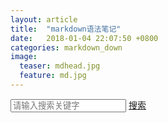 ```yaml
---
layout: article
title:  "markdown语法笔记"
date:   2018-01-04 22:07:50 +0800
categories: markdown_down
image:
  teaser: mdhead.jpg
  feature: md.jpg
---
```

<html>
<head>
</head>
 <body>
 <input type="search" id="keyword" value="" autocomplete="off" placeholder="请输入搜索关键字" /> 
<a href="###" id="submit" target="_blank" >搜索</a> 
<script type="text/javascript"> 
(function(document) { 
var submit = document.getElementById('submit'); 
var keyword = document.getElementById('keyword'); 
var url = 'http://www.baidu.com/baidu?wd='; 
submit.onfocus = submit.onmousedown = function() { 
var href = url + escape(keyword.value); 
if (href !== submit.href) { 
submit.href = url + escape(keyword.value) 
} 
} 

})(document); 
</script> 
</body>
</html>